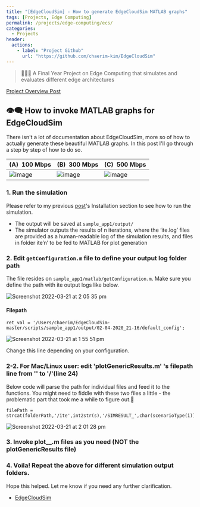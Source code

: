 ```yaml
---
title: "[EdgeCloudSim] - How to generate EdgeCloudSim MATLAB graphs"
tags: [Projects, Edge Computing]
permalink: /projects/edge-computing/ecs/
categories:
  - Projects
header:
  actions:
    - label: "Project Github"
      url: "https://github.com/chaerim-kim/EdgeCloudSim"
---
```


> 👩🏻‍💻 A Final Year Project on Edge Computing that simulates and evaluates different edge architectures


[Project Overview Post](https://chaerim-kim.github.io/projects/edge-computing/)


## 👁‍🗨 How to invoke MATLAB graphs for EdgeCloudSim
There isn't a lot of documentation about EdgeCloudSim, more so of how to actually generate these beautiful MATLAB graphs.
In this post I'll go through a step by step of how to do so.

(A)  100 Mbps | (B)  300 Mbps | (C)  500 Mbps
-- | -- | --
![image](https://user-images.githubusercontent.com/33334078/100761284-129ba280-3436-11eb-918f-8c67e236d4c7.png) | ![image](https://user-images.githubusercontent.com/33334078/100761308-19c2b080-3436-11eb-8c3a-1b5c8302a875.png) | ![image](https://user-images.githubusercontent.com/33334078/100761343-22b38200-3436-11eb-85f3-13b6772ff800.png)


### 1. Run the simulation
Please refer to my previous [post](https://chaerim-kim.github.io/projects/edge-computing/)'s Installation section to see how to run the simulation.
- The output will be saved at `sample_app1/output/`
- The simulator outputs the results of n iterations, where the ‘ite.log’ files are provided as a human-readable log of the simulation results, and files in folder ite’n’ to be fed to MATLAB for plot generation


### 2. Edit `getConfiguration.m` file to define your output log folder path
The file resides on `sample_app1/matlab/getConfiguration.m`. Make sure you define the path with ite output logs like below.

![Screenshot 2022-03-21 at 2 05 35 pm](https://user-images.githubusercontent.com/33334078/159207923-ab6cfa72-593b-4a16-9955-e698750c2d36.png)


#### Filepath
```
ret_val = '/Users/chaerim/EdgeCloudSim-master/scripts/sample_app1/output/02-04-2020_21-16/default_config';
```
![Screenshot 2022-03-21 at 1 55 51 pm](https://user-images.githubusercontent.com/33334078/159207305-4124a322-b2e9-43db-b375-ca52af944917.png)

Change this line depending on your configuration.


### 2-2. For Mac/Linux user: edit 'plotGenericResults.m' 's filepath line from '\' to '/'(line 24)

Below code will parse the path for individual files and feed it to the functions. You might need to fiddle with these two files a little - the problematic part that took me a while to figure out.🤣

```
filePath = strcat(folderPath,'/ite',int2str(s),'/SIMRESULT_',char(scenarioType(i)),'_NEXT_FIT_',int2str(mobileDeviceNumber),'DEVICES_',appType,'_GENERIC.log');
```
![Screenshot 2022-03-21 at 2 01 28 pm](https://user-images.githubusercontent.com/33334078/159207678-f7337d55-3093-433c-90a7-c561466dff21.png)


### 3. Invoke plot__.m files as you need (NOT the plotGenericResults file)


### 4. Voila! Repeat the above for different simulation output folders.


Hope this helped. Let me know if you need any further clarification.


- [EdgeCloudSim](https://github.com/CagataySonmez/EdgeCloudSim)
